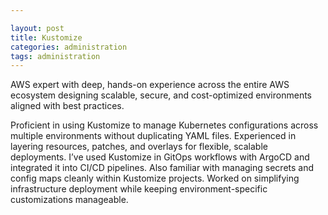 ```yaml
---

layout: post
title: Kustomize
categories: administration
tags: administration
---
```


AWS expert with deep, hands-on experience across the entire AWS ecosystem designing scalable, secure, and cost-optimized environments aligned with best practices.

<!--more-->

Proficient in using Kustomize to manage Kubernetes configurations across multiple environments without duplicating YAML files. Experienced in layering resources, patches, and overlays for flexible, scalable deployments. I’ve used Kustomize in GitOps workflows with ArgoCD and integrated it into CI/CD pipelines. Also familiar with managing secrets and config maps cleanly within Kustomize projects. Worked on simplifying infrastructure deployment while keeping environment-specific customizations manageable.
